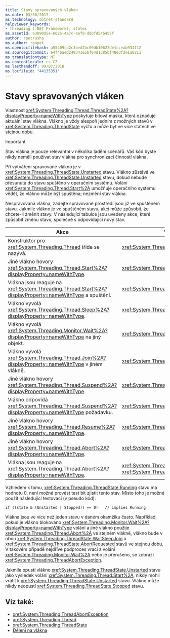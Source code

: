 ```yaml
---
title: Stavy spravovaných vláken
ms.date: 03/30/2017
ms.technology: dotnet-standard
helpviewer_keywords:
- threading [.NET Framework], states
ms.assetid: 63890d5e-6025-4a7c-aaf0-d8bfd54b455f
author: rpetrusha
ms.author: ronpet
ms.openlocfilehash: a55409cd2c3bed2bc09db10622de1cceab934112
ms.sourcegitcommit: 64f4baed249341e5bf64d1385bf48e3f2e1a0211
ms.translationtype: MT
ms.contentlocale: cs-CZ
ms.lasthandoff: 09/07/2018
ms.locfileid: "44135351"
---
```

# <a name="managed-thread-states"></a>Stavy spravovaných vláken
Vlastnost <xref:System.Threading.Thread.ThreadState%2A?displayProperty=nameWithType> poskytuje bitová maska, která označuje aktuální stav vlákna. Vlákno je vždy alespoň jedním z možných stavů v <xref:System.Threading.ThreadState> výčtu a může být ve více státech ve stejnou dobu.  
  
> [!IMPORTANT]
>  Stav vlákna je pouze relevantní v několika ladění scénářů. Váš kód byste nikdy neměli používat stav vlákna pro synchronizaci činností vlákna.  
  
 Při vytváření spravované vlákno je v <xref:System.Threading.ThreadState.Unstarted> stavu. Vlákno zůstává ve <xref:System.Threading.ThreadState.Unstarted> stavu, dokud nebude přesunuta do stavu spuštěno v operačním systému. Volání <xref:System.Threading.Thread.Start%2A> umožňuje operačního systému vědět, že vlákno může být spuštěna; nezmění stav vlákna.  
  
 Nespravovaná vlákna, zadejte spravované prostředí jsou již ve spuštěném stavu. Jakmile vlákno je ve spuštěném stavu, akcí může způsobit, že chcete-li změnit stavy. V následující tabulce jsou uvedeny akce, které způsobit změnu stavu, společně s odpovídající nový stav.  
  
|Akce|Výsledný nový stav|  
|------------|-------------------------|  
|Konstruktor pro <xref:System.Threading.Thread> třída se nazývá.|<xref:System.Threading.ThreadState.Unstarted>|  
|Jiné vlákno hovory <xref:System.Threading.Thread.Start%2A?displayProperty=nameWithType>.|<xref:System.Threading.ThreadState.Unstarted>|  
|Vlákna jsou reaguje na <xref:System.Threading.Thread.Start%2A?displayProperty=nameWithType> a spuštění.|<xref:System.Threading.ThreadState.Running>|  
|Vlákno vyvolá <xref:System.Threading.Thread.Sleep%2A?displayProperty=nameWithType>.|<xref:System.Threading.ThreadState.WaitSleepJoin>|  
|Vlákno vyvolá <xref:System.Threading.Monitor.Wait%2A?displayProperty=nameWithType> na jiný objekt.|<xref:System.Threading.ThreadState.WaitSleepJoin>|  
|Vlákno vyvolá <xref:System.Threading.Thread.Join%2A?displayProperty=nameWithType> v jiném vlákně.|<xref:System.Threading.ThreadState.WaitSleepJoin>|  
|Jiné vlákno hovory <xref:System.Threading.Thread.Suspend%2A?displayProperty=nameWithType>.|<xref:System.Threading.ThreadState.SuspendRequested>|  
|Vlákno odpovídá <xref:System.Threading.Thread.Suspend%2A?displayProperty=nameWithType> požadavku.|<xref:System.Threading.ThreadState.Suspended>|  
|Jiné vlákno hovory <xref:System.Threading.Thread.Resume%2A?displayProperty=nameWithType>.|<xref:System.Threading.ThreadState.Running>|  
|Jiné vlákno hovory <xref:System.Threading.Thread.Abort%2A?displayProperty=nameWithType>.|<xref:System.Threading.ThreadState.AbortRequested>|  
|Vlákna jsou reaguje na <xref:System.Threading.Thread.Abort%2A?displayProperty=nameWithType>.|<xref:System.Threading.ThreadState.Aborted>, pak <xref:System.Threading.ThreadState.Stopped>|  
  
 Vzhledem k tomu, <xref:System.Threading.ThreadState.Running> stavu má hodnotu 0, není možné provést test bit zjistit tento stav. Místo toho je možné použít následující testovací (v pseudo kód):  
  
```  
if ((state & (Unstarted | Stopped)) == 0)   // implies Running     
```  
  
 Vlákna jsou ve více než jeden stavu v daném okamžiku často. Například, pokud je vlákno blokováno <xref:System.Threading.Monitor.Wait%2A?displayProperty=nameWithType> volání a jiné vlákno použije <xref:System.Threading.Thread.Abort%2A> ve stejném vlákně, vlákno bude v obou <xref:System.Threading.ThreadState.WaitSleepJoin> a <xref:System.Threading.ThreadState.AbortRequested> stavů ve stejnou dobu. V takovém případě nejdříve podproces vrací z volání <xref:System.Threading.Monitor.Wait%2A> nebo je přerušeno, se zobrazí <xref:System.Threading.ThreadAbortException>.  
  
 Jakmile opustí vlákno <xref:System.Threading.ThreadState.Unstarted> stavu jako výsledek volání <xref:System.Threading.Thread.Start%2A>, nikdy mohli vrátit k <xref:System.Threading.ThreadState.Unstarted> stavu. Vlákno může nikdy neopustí <xref:System.Threading.ThreadState.Stopped> stavu.  
  
## <a name="see-also"></a>Viz také:

- <xref:System.Threading.ThreadAbortException>  
- <xref:System.Threading.Thread>  
- <xref:System.Threading.ThreadState>  
- [Dělení na vlákna](../../../docs/standard/threading/index.md)
